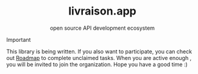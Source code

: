 <h1 align="center">
  livraison.app
</h1>

<p align="center">
open source API development ecosystem
</p>

> [!IMPORTANT]
> This library is being written. If you also want to participate, you can check out [Roadmap](https://github.com/livraison-dev/app/issues/2) to complete unclaimed tasks. When you are active enough , you will be invited to join the organization.
> Hope you have a good time :)
